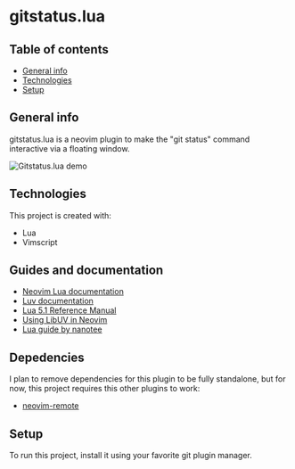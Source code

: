 # gitstatus.lua

## Table of contents

- [General info](#general-info)
- [Technologies](#technologies)
- [Setup](#setup)

## General info

gitstatus.lua is a neovim plugin to make the "git status" command interactive via a floating window.

![Gitstatus.lua demo](./demo/Gitstatus.gif)

## Technologies

This project is created with:

- Lua
- Vimscript

## Guides and documentation

- [Neovim Lua documentation](https://neovim.io/doc/user/lua.html)
- [Luv documentation](https://github.com/luvit/luv/blob/master/docs.md)
- [Lua 5.1 Reference Manual](https://www.lua.org/manual/5.1/)
- [Using LibUV in Neovim](https://teukka.tech/vimloop.html)
- [Lua guide by nanotee](https://github.com/nanotee/nvim-lua-guide#introduction)


## Depedencies

I plan to remove dependencies for this plugin to be fully standalone, but for
now, this project requires this other plugins to work:

- [neovim-remote](https://github.com/mhinz/neovim-remote)

## Setup

To run this project, install it using your favorite git plugin manager.

